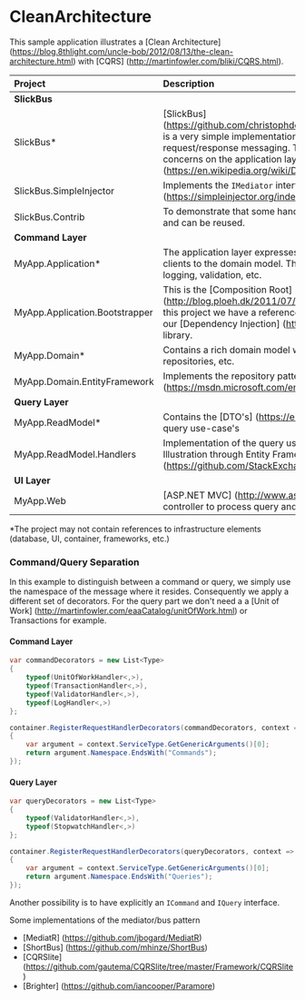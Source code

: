 # CleanArchitecture

This sample application illustrates a [Clean Architecture] (https://blog.8thlight.com/uncle-bob/2012/08/13/the-clean-architecture.html) with [CQRS] (http://martinfowler.com/bliki/CQRS.html).

| Project           | Description    |
| :---------------- | :------------- |
| **SlickBus** | | |
| SlickBus* | [SlickBus] (https://github.com/christophdebaene/CleanArchitecture/tree/master/src/SlickBus) is a very simple implementation of an in-process mediator pattern for request/response messaging. The pattern allows us to easily add cross-cutting concerns on the application layer through the [Decorator pattern] (https://en.wikipedia.org/wiki/Decorator_pattern). |
| SlickBus.SimpleInjector | Implements the `IMediator` interface through [SimpleInjector] (https://simpleinjector.org/index.html) |
| SlickBus.Contrib | To demonstrate that some handlers can be implemented independent of a project and can be reused. |
| **Command Layer** | |
| MyApp.Application*  | The application layer expresses use cases through commands and are the direct clients to the domain model. They are in control for transactions, authorization, logging, validation, etc. |
| MyApp.Application.Bootstrapper | This is the [Composition Root] (http://blog.ploeh.dk/2011/07/28/CompositionRoot/) of the application layer. In this project we have a reference to all needed frameworks to make the glue with our [Dependency Injection] (https://en.wikipedia.org/wiki/Dependency_injection) library.  |
| MyApp.Domain*  | Contains a rich domain model with behavior containing entities, value objects, repositories, etc. |
| MyApp.Domain.EntityFramework | Implements the repository pattern through [Entity Framework] (https://msdn.microsoft.com/en-us/data/ef.aspx)  |
| **Query Layer** | |
| MyApp.ReadModel* | Contains the [DTO's] (https://en.wikipedia.org/wiki/Data_transfer_object) driven by query use-case's |
| MyApp.ReadModel.Handlers | Implementation of the query use-case's to get the data through a thin data layer. Illustration through Entity Framework and [Dapper] (https://github.com/StackExchange/dapper-dot-net). |
| **UI Layer** | |
| MyApp.Web | [ASP.NET MVC] (http://www.asp.net/mvc) project using the `IMediator` inside the controller to process query and command messages. |

*The project may not contain references to infrastructure elements (database, UI, container, frameworks, etc.)

### Command/Query Separation

In this example to distinguish between a command or query, we simply use the namespace of the message where it resides.
Consequently we apply a different set of decorators. For the query part we don't need a a [Unit of Work] (http://martinfowler.com/eaaCatalog/unitOfWork.html) or Transactions for example.

#### Command Layer

```C#
var commandDecorators = new List<Type>
{
    typeof(UnitOfWorkHandler<,>),
    typeof(TransactionHandler<,>),
    typeof(ValidatorHandler<,>),
    typeof(LogHandler<,>)
};

container.RegisterRequestHandlerDecorators(commandDecorators, context =>
{
    var argument = context.ServiceType.GetGenericArguments()[0];
    return argument.Namespace.EndsWith("Commands");
});
```

#### Query Layer

```C#
var queryDecorators = new List<Type>
{
    typeof(ValidatorHandler<,>),
    typeof(StopwatchHandler<,>)
};

container.RegisterRequestHandlerDecorators(queryDecorators, context =>
{
    var argument = context.ServiceType.GetGenericArguments()[0];
    return argument.Namespace.EndsWith("Queries");
});
```
Another possibility is to have explicitly an `ICommand` and `IQuery` interface.

Some implementations of the mediator/bus pattern
* [MediatR] (https://github.com/jbogard/MediatR)
* [ShortBus] (https://github.com/mhinze/ShortBus)
* [CQRSlite] (https://github.com/gautema/CQRSlite/tree/master/Framework/CQRSlite)
* [Brighter] (https://github.com/iancooper/Paramore)
